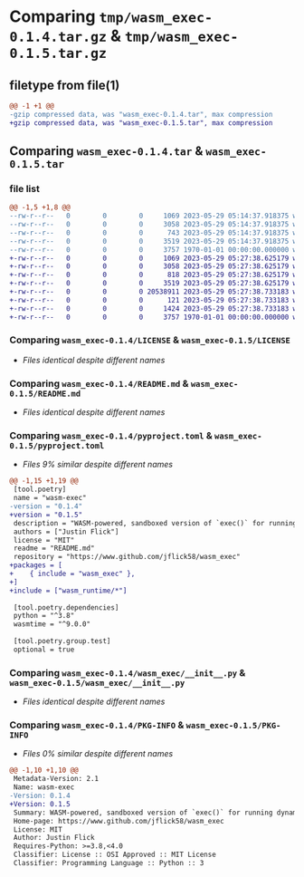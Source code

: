 # Comparing `tmp/wasm_exec-0.1.4.tar.gz` & `tmp/wasm_exec-0.1.5.tar.gz`

## filetype from file(1)

```diff
@@ -1 +1 @@
-gzip compressed data, was "wasm_exec-0.1.4.tar", max compression
+gzip compressed data, was "wasm_exec-0.1.5.tar", max compression
```

## Comparing `wasm_exec-0.1.4.tar` & `wasm_exec-0.1.5.tar`

### file list

```diff
@@ -1,5 +1,8 @@
--rw-r--r--   0        0        0     1069 2023-05-29 05:14:37.918375 wasm_exec-0.1.4/LICENSE
--rw-r--r--   0        0        0     3058 2023-05-29 05:14:37.918375 wasm_exec-0.1.4/README.md
--rw-r--r--   0        0        0      743 2023-05-29 05:14:37.918375 wasm_exec-0.1.4/pyproject.toml
--rw-r--r--   0        0        0     3519 2023-05-29 05:14:37.918375 wasm_exec-0.1.4/wasm_exec/__init__.py
--rw-r--r--   0        0        0     3757 1970-01-01 00:00:00.000000 wasm_exec-0.1.4/PKG-INFO
+-rw-r--r--   0        0        0     1069 2023-05-29 05:27:38.625179 wasm_exec-0.1.5/LICENSE
+-rw-r--r--   0        0        0     3058 2023-05-29 05:27:38.625179 wasm_exec-0.1.5/README.md
+-rw-r--r--   0        0        0      818 2023-05-29 05:27:38.625179 wasm_exec-0.1.5/pyproject.toml
+-rw-r--r--   0        0        0     3519 2023-05-29 05:27:38.625179 wasm_exec-0.1.5/wasm_exec/__init__.py
+-rw-r--r--   0        0        0 20538911 2023-05-29 05:27:38.733183 wasm_exec-0.1.5/wasm_runtime/python-3.11.3.wasm
+-rw-r--r--   0        0        0      121 2023-05-29 05:27:38.733183 wasm_exec-0.1.5/wasm_runtime/python-3.11.3.wasm.sha256sum
+-rw-r--r--   0        0        0     1424 2023-05-29 05:27:38.733183 wasm_exec-0.1.5/wasm_runtime/wasm_runtime.py
+-rw-r--r--   0        0        0     3757 1970-01-01 00:00:00.000000 wasm_exec-0.1.5/PKG-INFO
```

### Comparing `wasm_exec-0.1.4/LICENSE` & `wasm_exec-0.1.5/LICENSE`

 * *Files identical despite different names*

### Comparing `wasm_exec-0.1.4/README.md` & `wasm_exec-0.1.5/README.md`

 * *Files identical despite different names*

### Comparing `wasm_exec-0.1.4/pyproject.toml` & `wasm_exec-0.1.5/pyproject.toml`

 * *Files 9% similar despite different names*

```diff
@@ -1,15 +1,19 @@
 [tool.poetry]
 name = "wasm-exec"
-version = "0.1.4"
+version = "0.1.5"
 description = "WASM-powered, sandboxed version of `exec()` for running dynamic code."
 authors = ["Justin Flick"]
 license = "MIT"
 readme = "README.md"
 repository = "https://www.github.com/jflick58/wasm_exec"
+packages = [
+    { include = "wasm_exec" },
+]
+include = ["wasm_runtime/*"]
 
 [tool.poetry.dependencies]
 python = "^3.8"
 wasmtime = "^9.0.0"
 
 [tool.poetry.group.test]
 optional = true
```

### Comparing `wasm_exec-0.1.4/wasm_exec/__init__.py` & `wasm_exec-0.1.5/wasm_exec/__init__.py`

 * *Files identical despite different names*

### Comparing `wasm_exec-0.1.4/PKG-INFO` & `wasm_exec-0.1.5/PKG-INFO`

 * *Files 0% similar despite different names*

```diff
@@ -1,10 +1,10 @@
 Metadata-Version: 2.1
 Name: wasm-exec
-Version: 0.1.4
+Version: 0.1.5
 Summary: WASM-powered, sandboxed version of `exec()` for running dynamic code.
 Home-page: https://www.github.com/jflick58/wasm_exec
 License: MIT
 Author: Justin Flick
 Requires-Python: >=3.8,<4.0
 Classifier: License :: OSI Approved :: MIT License
 Classifier: Programming Language :: Python :: 3
```

